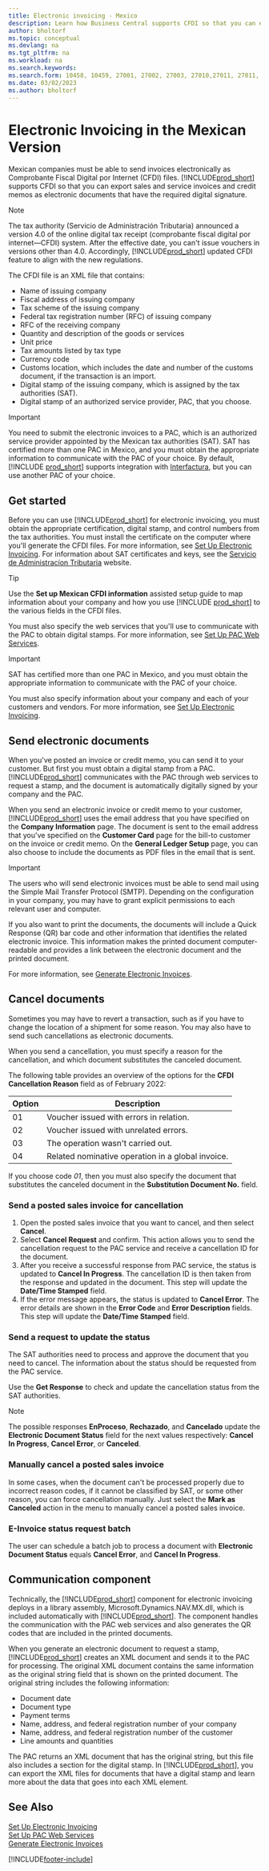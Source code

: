 ```yaml
---
title: Electronic invoicing - Mexico
description: Learn how Business Central supports CFDI so that you can export sales and service invoices and credit memos as electronic documents with the required digital signature.
author: bholtorf
ms.topic: conceptual
ms.devlang: na
ms.tgt_pltfrm: na
ms.workload: na
ms.search.keywords:
ms.search.form: 10458, 10459, 27001, 27002, 27003, 27010,27011, 27011, 27012, 27013,27014,27015, 27016, 27017, 27018, 27040, 27041, 27042, 27043, 27044
ms.date: 03/02/2023
ms.author: bholtorf
---
```

# Electronic Invoicing in the Mexican Version

Mexican companies must be able to send invoices electronically as Comprobante Fiscal Digital por Internet (CFDI) files. [!INCLUDE[prod_short](../../includes/prod_short.md)] supports CFDI so that you can export sales and service invoices and credit memos as electronic documents that have the required digital signature.

> [!NOTE]
> The tax authority (Servicio de Administración Tributaria) announced a version 4.0 of the online digital tax receipt (comprobante fiscal digital por internet—CFDI) system. After the effective date, you can't issue vouchers in versions other than 4.0. Accordingly, [!INCLUDE[prod_short](../../includes/prod_short.md)] updated CFDI feature to align with the new regulations.  

The CFDI file is an XML file that contains:  

- Name of issuing company
- Fiscal address of issuing company
- Tax scheme of the issuing company  
- Federal tax registration number (RFC) of issuing company 
- RFC of the receiving company  
- Quantity and description of the goods or services  
- Unit price
- Tax amounts listed by tax type  
- Currency code 
- Customs location, which includes the date and number of the customs document, if the transaction is an import. 
- Digital stamp of the issuing company, which is assigned by the tax authorities (SAT). 
- Digital stamp of an authorized service provider, PAC, that you choose.  

> [!IMPORTANT]  
> You need to submit the electronic invoices to a PAC, which is an authorized service provider appointed by the Mexican tax authorities (SAT). SAT has certified more than one PAC in Mexico, and you must obtain the appropriate information to communicate with the PAC of your choice. By default, [!INCLUDE [prod_short](../../includes/prod_short.md)] supports integration with [Interfactura](https://interfactura.com/), but you can use another PAC of your choice.  

## Get started

Before you can use [!INCLUDE[prod_short](../../includes/prod_short.md)] for electronic invoicing, you must obtain the appropriate certification, digital stamp, and control numbers from the tax authorities. You must install the certificate on the computer where you'll generate the CFDI files. For more information, see [Set Up Electronic Invoicing](how-to-set-up-electronic-invoicing.md). For information about SAT certificates and keys, see the [Servicio de Administracíon Tributaria](https://go.microsoft.com/fwlink/?LinkId=242772) website.  

> [!TIP]
> Use the **Set up Mexican CFDI information** assisted setup guide to map information about your company and how you use [!INCLUDE [prod_short](../../includes/prod_short.md)] to the various fields in the CFDI files.

You must also specify the web services that you'll use to communicate with the PAC to obtain digital stamps. For more information, see [Set Up PAC Web Services](how-to-set-up-pac-web-services.md).  

> [!IMPORTANT]  
> SAT has certified more than one PAC in Mexico, and you must obtain the appropriate information to communicate with the PAC of your choice.  

You must also specify information about your company and each of your customers and vendors. For more information, see [Set Up Electronic Invoicing](how-to-set-up-electronic-invoicing.md).  

## Send electronic documents

When you've posted an invoice or credit memo, you can send it to your customer. But first you must obtain a digital stamp from a PAC. [!INCLUDE[prod_short](../../includes/prod_short.md)] communicates with the PAC through web services to request a stamp, and the document is automatically digitally signed by your company and the PAC.  

When you send an electronic invoice or credit memo to your customer, [!INCLUDE[prod_short](../../includes/prod_short.md)] uses the email address that you have specified on the **Company Information** page. The document is sent to the email address that you've specified on the **Customer Card** page for the bill-to customer on the invoice or credit memo. On the **General Ledger Setup** page, you can also choose to include the documents as PDF files in the email that is sent.  

> [!IMPORTANT]  
> The users who will send electronic invoices must be able to send mail using the Simple Mail Transfer Protocol (SMTP). Depending on the configuration in your company, you may have to grant explicit permissions to each relevant user and computer.  

If you also want to print the documents, the documents will include a Quick Response (QR) bar code and other information that identifies the related electronic invoice. This information makes the printed document computer-readable and provides a link between the electronic document and the printed document.  

For more information, see [Generate Electronic Invoices](how-to-generate-electronic-invoices.md).  

## Cancel documents

Sometimes you may have to revert a transaction, such as if you have to change the location of a shipment for some reason. You may also have to send such cancellations as electronic documents.  

When you send a cancellation, you must specify a reason for the cancellation, and which document substitutes the canceled document.  

The following table provides an overview of the options for the **CFDI Cancellation Reason** field as of February 2022:

|Option  |Description  |
|---------|---------|
|01     |Voucher issued with errors in relation.|
|02     |Voucher issued with unrelated errors.|
|03     |The operation wasn't carried out.|
|04     |Related nominative operation in a global invoice.|

If you choose code *01*, then you must also specify the document that substitutes the canceled document in the **Substitution Document No.** field.  

### Send a posted sales invoice for cancellation

1. Open the posted sales invoice that you want to cancel, and then select **Cancel**.  
2. Select **Cancel Request** and confirm. This action allows you to send the cancellation request to the PAC service and receive a cancellation ID for the document.  
3. After you receive a successful response from PAC service, the status is updated to **Cancel In Progress**. The cancellation ID is then taken from the response and updated in the document. This step will update the **Date/Time Stamped** field.  
4. If the error message appears, the status is updated to **Cancel Error**. The error details are shown in the **Error Code** and **Error Description** fields. This step will update the **Date/Time Stamped** field.  

### Send a request to update the status

The SAT authorities need to process and approve the document that you need to cancel. The information about the status should be requested from the PAC service.  

Use the **Get Response** to check and update the cancellation status from the SAT authorities. 

> [!NOTE]  
> The possible responses **EnProceso**, **Rechazado**, and **Cancelado** update the **Electronic Document Status** field for the next values respectively: **Cancel In Progress**, **Cancel Error**, or **Canceled**. 

### Manually cancel a posted sales invoice

In some cases, when the document can't be processed properly due to incorrect reason codes, if it cannot be classified by SAT, or some other reason, you can force cancellation manually. Just select the **Mark as Canceled** action in the menu to manually cancel a posted sales invoice. 

### E-Invoice status request batch

The user can schedule a batch job to process a document with **Electronic Document Status** equals **Cancel Error**, and **Cancel In Progress**.  

## Communication component

Technically, the [!INCLUDE[prod_short](../../includes/prod_short.md)] component for electronic invoicing deploys in a library assembly, Microsoft.Dynamics.NAV.MX.dll, which is included automatically with [!INCLUDE[prod_short](../../includes/prod_short.md)]. The component handles the communication with the PAC web services and also generates the QR codes that are included in the printed documents.  

When you generate an electronic document to request a stamp, [!INCLUDE[prod_short](../../includes/prod_short.md)] creates an XML document and sends it to the PAC for processing. The original XML document contains the same information as the original string field that is shown on the printed document. The original string includes the following information:  

- Document date  
- Document type  
- Payment terms  
- Name, address, and federal registration number of your company  
- Name, address, and federal registration number of the customer  
- Line amounts and quantities  

The PAC returns an XML document that has the original string, but this file also includes a section for the digital stamp. In [!INCLUDE[prod_short](../../includes/prod_short.md)], you can export the XML files for documents that have a digital stamp and learn more about the data that goes into each XML element.  

## See Also

[Set Up Electronic Invoicing](how-to-set-up-electronic-invoicing.md)  
[Set Up PAC Web Services](how-to-set-up-pac-web-services.md)  
[Generate Electronic Invoices](how-to-generate-electronic-invoices.md)


[!INCLUDE[footer-include](../../includes/footer-banner.md)]
